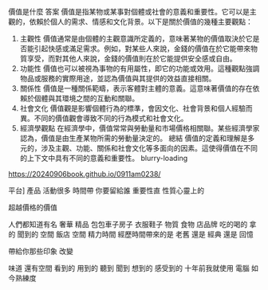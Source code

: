  價值是什麼
答案
價值是指某物或某事對個體或社會的意義和重要性。它可以是主觀的，依賴於個人的需求、情感和文化背景。以下是關於價值的幾種主要觀點：
1. 主觀性
價值通常是由個體的主觀意識所定義的，意味著某物的價值取決於它是否能引起快感或滿足需求。例如，對某些人來說，金錢的價值在於它能帶來物質享受，而對其他人來說，金錢的價值則在於它能提供安全感或自由。
2. 功能性
價值也可以被視為事物的有用屬性，即它的功能或效用。這種觀點強調物品或服務的實際用途，並認為價值與其提供的效益直接相關。
3. 關係性
價值是一種關係範疇，表示客體對主體的意義。這意味著價值的存在依賴於個體與其環境之間的互動和關聯。
4. 社會文化
價值觀是影響個體行為的標準，會因文化、社會背景和個人經驗而異。不同的價值觀會導致不同的行為模式和社會文化。
5. 經濟學觀點
在經濟學中，價值常常與勞動量和市場價格相關聯。某些經濟學家認為，價值是由生產某物所需的勞動量決定的。
總結
價值的定義和理解是多元的，涉及主觀、功能、關係和社會文化等多面向的因素。這使得價值在不同的上下文中具有不同的意義和重要性。
blurry-loading
 
https://20240906book.github.io/0911am0238/

平台] 產品 活動很多
時間帶
你要留給誰
重要性直
性質心靈上的

超越價格的價值

人們都知道有名 奢華 精品 包包車子房子 衣服鞋子
物質
食物 店品牌
吃的喝的 拿的 聞到的 空間
飯店 空間
精力時間
經歷時間帶來的是 老舊 還是 經典 還是 回憶

帶給你那些印象 改變

味道 還有空間 看到的 用到的 聽到 聞到 想到的 感受到的
十年前我就使用 電腦
 如今熟練度
